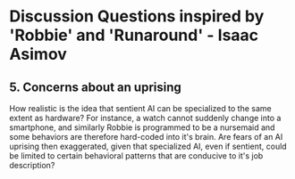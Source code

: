 # Discussion Questions inspired by 'Robbie' and 'Runaround' - Isaac Asimov

## 
##
##
##
## 5. Concerns about an uprising
How realistic is the idea that sentient AI can be specialized to the same extent as hardware? For instance, a watch cannot suddenly change into a smartphone, and similarly Robbie is programmed to be a nursemaid and some behaviors are therefore hard-coded into it's brain. Are fears of an AI uprising then exaggerated, given that specialized AI, even if sentient, could be limited to certain behavioral patterns that are conducive to it's job description?


